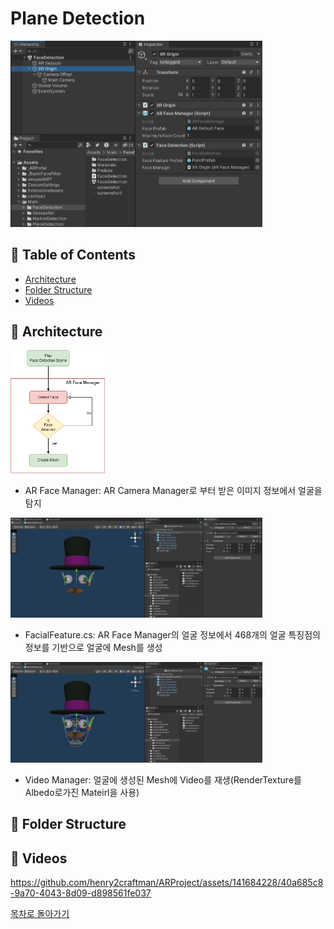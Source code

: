 # Plane Detection
<img src="/Assets/Main/FaceDetection/screenshot0.png" width="80%" height="80%" title="px(픽셀) 크기 설정" alt="screenshot0"></img>

<h2 id="table-of-contents">📝 Table of Contents</h2>

- [Architecture](#architecture)
- [Folder Structure](#folder-structure)
- [Videos](#videos)


<h2 id="architecture">🌠 Architecture</h2>
<img src="/Assets/Main/FaceDetection/architecture.png" width="30%" height="30%" title="px(픽셀) 크기 설정" alt="Plane Detection"></img>

- AR Face Manager: AR Camera Manager로 부터 받은 이미지 정보에서 얼굴을 탐지
  
<img src="/Assets/Main/FaceDetection/screenshot1.png" width="80%" height="80%" title="px(픽셀) 크기 설정" alt="Plane Detection"></img>

- FacialFeature.cs: AR Face Manager의 얼굴 정보에서 468개의 얼굴 특징점의 정보를 기반으로 얼굴에 Mesh를 생성
  
<img src="/Assets/Main/FaceDetection/screenshot2.png" width="80%" height="80%" title="px(픽셀) 크기 설정" alt="Plane Detection"></img>

- Video Manager: 얼굴에 생성된 Mesh에 Video를 재생(RenderTexture를 Albedo로가진 Mateirl을 사용) 

<h2 id="folder-structure">🌠 Folder Structure</h2>

<h2 id="videos">🌠 Videos</h3>


https://github.com/henry2craftman/ARProject/assets/141684228/40a685c8-9a70-4043-8d09-d898561fe037





[목차로 돌아가기](#table-of-contents)

